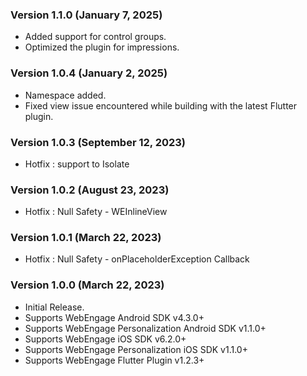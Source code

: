### Version 1.1.0 (January 7, 2025)
* Added support for control groups.
* Optimized the plugin for impressions.

### Version 1.0.4 (January 2, 2025)
* Namespace added.
* Fixed view issue encountered while building with the latest Flutter plugin.

### Version 1.0.3 (September 12, 2023)
* Hotfix : support to Isolate

### Version 1.0.2 (August 23, 2023)
* Hotfix : Null Safety - WEInlineView

### Version 1.0.1 (March 22, 2023)
* Hotfix : Null Safety - onPlaceholderException Callback

### Version 1.0.0 (March 22, 2023)
* Initial Release.
* Supports WebEngage Android SDK v4.3.0+
* Supports WebEngage Personalization Android SDK v1.1.0+
* Supports WebEngage iOS SDK v6.2.0+
* Supports WebEngage Personalization iOS SDK v1.1.0+
* Supports WebEngage Flutter Plugin v1.2.3+
